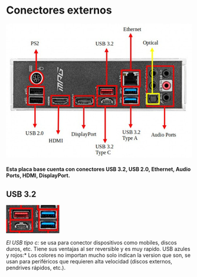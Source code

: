 # Conectores externos

![Foto Conectores](img/placa_base_conectores_externos.jpg)

#### Esta placa base cuenta con conectores USB 3.2, USB 2.0, Ethernet, Audio Ports, HDMI, DisplayPort.

## USB 3.2
![Foto USB](img/USB3.2.png)

*El USB tipo c:* se usa para conector dispositivos como mobiles, discos duros, etc. Tiene sus ventajas al ser reversible y es muy rapido.
USB azules y rojos:* Los colores no importan mucho solo indican la version que son, se usan para periféricos que requieren alta velocidad (discos externos, pendrives rápidos, etc.).
